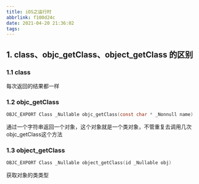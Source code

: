 ```yaml
---
title: iOS之运行时
abbrlink: f100d24c
date: 2021-04-20 21:36:02
tags:
---
```


## 1. class、objc_getClass、object_getClass 的区别

### 1.1 class

每次返回的结果都一样

### 1.2 objc_getClass

```objective-c
OBJC_EXPORT Class _Nullable objc_getClass(const char * _Nonnull name)
```

通过一个字符串返回一个对象，这个对象就是一个类对象，不管重复去调用几次objc_getClass这个方法

### 1.3 object_getClass

```objective-c
OBJC_EXPORT Class _Nullable object_getClass(id _Nullable obj) 
```

获取对象的类类型
